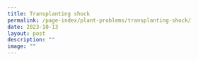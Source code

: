 ```yaml
---
title: Transplanting shock
permalink: /page-index/plant-problems/transplanting-shock/
date: 2023-10-13
layout: post
description: ""
image: ""
---
```

